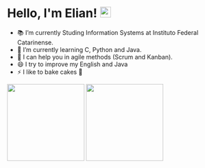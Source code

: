 
<h1 align = "justify"> Hello, I'm Elian! <img src="https://media.giphy.com/media/hvRJCLFzcasrR4ia7z/giphy.gif" width="25px"></h1>

- 📚 I’m currently Studing Information Systems at Instituto Federal Catarinense.
- 🌱 I’m currently learning C, Python and Java.
- 💬 I can help you in agile methods (Scrum and Kanban).
- 😄 I try to improve my English and Java
- ⚡ I like to bake cakes 🎂

<img height="180em" src="https://github-readme-stats.vercel.app/api?username=eliansamuel&show_icons=true&count_private=true&theme=tokyonight&show_icons=true&include_all_commits=true" />
 <img height="180em" src="https://github-readme-stats.vercel.app/api/top-langs/?username=eliansamuel&hide=TeX&theme=tokyonight&layout=compact" />
